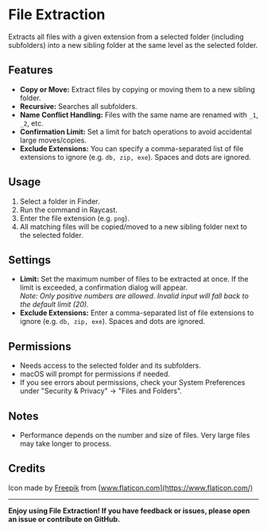 # File Extraction

Extracts all files with a given extension from a selected folder (including subfolders) into a new sibling folder at the same level as the selected folder.

## Features

- **Copy or Move:** Extract files by copying or moving them to a new sibling folder.
- **Recursive:** Searches all subfolders.
- **Name Conflict Handling:** Files with the same name are renamed with `_1`, `_2`, etc.
- **Confirmation Limit:** Set a limit for batch operations to avoid accidental large moves/copies.
- **Exclude Extensions:** You can specify a comma-separated list of file extensions to ignore (e.g. `db, zip, exe`). Spaces and dots are ignored.

## Usage

1. Select a folder in Finder.
2. Run the command in Raycast.
3. Enter the file extension (e.g. `png`).
4. All matching files will be copied/moved to a new sibling folder next to the selected folder.

## Settings

- **Limit:** Set the maximum number of files to be extracted at once. If the limit is exceeded, a confirmation dialog will appear.  
  _Note: Only positive numbers are allowed. Invalid input will fall back to the default limit (20)._
- **Exclude Extensions:** Enter a comma-separated list of file extensions to ignore (e.g. `db, zip, exe`). Spaces and dots are ignored.

## Permissions

- Needs access to the selected folder and its subfolders.
- macOS will prompt for permissions if needed.
- If you see errors about permissions, check your System Preferences under "Security & Privacy" → "Files and Folders".

## Notes

- Performance depends on the number and size of files. Very large files may take longer to process.

## Credits

Icon made by [Freepik](https://www.flaticon.com/authors/freepik) from [www.flaticon.com](https://www.flaticon.com/)

---

**Enjoy using File Extraction! If you have feedback or issues, please open an issue or contribute on GitHub.**